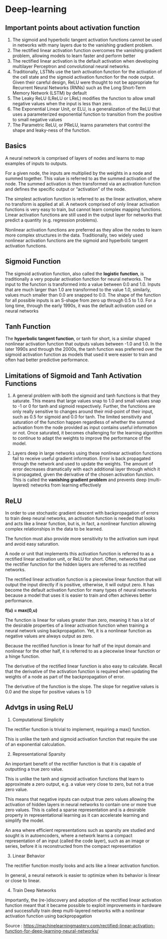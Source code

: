 # Deep-learning

## Important points about activation function

1. The sigmoid and hyperbolic tangent activation functions cannot be used in networks with many layers due to the vanishing gradient problem.
2. The rectified linear activation function overcomes the vanishing gradient problem, allowing models to learn faster and perform better
3. The rectified linear activation is the default activation when developing multilayer Perceptron and convolutional neural networks.
4. Traditionally, LSTMs use the tanh activation function for the activation of the cell state and the sigmoid activation function for the node output. Given their careful design, ReLU were thought to not be appropriate for Recurrent Neural Networks (RNNs) such as the Long Short-Term Memory Network (LSTM) by default
5. The Leaky ReLU (LReLU or LReL) modifies the function to allow small negative values when the input is less than zero.
6. The Exponential Linear Unit, or ELU, is a generalization of the ReLU that uses a parameterized exponential function to transition from the positive to small negative values
7. The Parametric ReLU, or PReLU, learns parameters that control the shape and leaky-ness of the function.


## Basics

A neural network is comprised of layers of nodes and learns to map examples of inputs to outputs.

For a given node, the inputs are multiplied by the weights in a node and summed together. This value is referred to as the summed activation of the node. The summed activation is then transformed via an activation function and defines the specific output or “activation” of the node.

The simplest activation function is referred to as the linear activation, where no transform is applied at all. A network comprised of only linear activation functions is very easy to train, but cannot learn complex mapping functions. Linear activation functions are still used in the output layer for networks that predict a quantity (e.g. regression problems).

Nonlinear activation functions are preferred as they allow the nodes to learn more complex structures in the data. Traditionally, two widely used nonlinear activation functions are the sigmoid and hyperbolic tangent activation functions.

## Sigmoid Function

The sigmoid activation function, also called the **logistic function**, is traditionally a very popular activation function for neural networks. The input to the function is transformed into a value between 0.0 and 1.0. Inputs that are much larger than 1.0 are transformed to the value 1.0, similarly, values much smaller than 0.0 are snapped to 0.0. The shape of the function for all possible inputs is an S-shape from zero up through 0.5 to 1.0. For a long time, through the early 1990s, it was the default activation used on neural networks

## Tanh Function

The **hyperbolic tangent function**, or tanh for short, is a similar shaped nonlinear activation function that outputs values between -1.0 and 1.0. In the later 1990s and through the 2000s, the tanh function was preferred over the sigmoid activation function as models that used it were easier to train and often had better predictive performance.

## Limitations of Sigmoid and Tanh Activation Functions

1. A general problem with both the sigmoid and tanh functions is that they saturate. This means that large values snap to 1.0 and small values snap to -1 or 0 for tanh and sigmoid respectively. Further, the functions are only really sensitive to changes around their mid-point of their input, such as 0.5 for sigmoid and 0.0 for tanh.
The limited sensitivity and saturation of the function happen regardless of whether the summed activation from the node provided as input contains useful information or not. Once saturated, it becomes challenging for the learning algorithm to continue to adapt the weights to improve the performance of the model.

2. Layers deep in large networks using these nonlinear activation functions fail to receive useful gradient information. Error is back propagated through the network and used to update the weights. The amount of error decreases dramatically with each additional layer through which it is propagated, given the derivative of the chosen activation function. This is called the **vanishing gradient problem** and prevents deep (multi-layered) networks from learning effectively

## ReLU

In order to use stochastic gradient descent with backpropagation of errors to train deep neural networks, an activation function is needed that looks and acts like a linear function, but is, in fact, a nonlinear function allowing complex relationships in the data to be learned.

The function must also provide more sensitivity to the activation sum input and avoid easy saturation.

A node or unit that implements this activation function is referred to as a rectified linear activation unit, or ReLU for short. Often, networks that use the rectifier function for the hidden layers are referred to as rectified networks.


The rectified linear activation function is a piecewise linear function that will output the input directly if is positive, otherwise, it will output zero. It has become the default activation function for many types of neural networks because a model that uses it is easier to train and often achieves better performance.

**f(u) = max(0,u)**

The function is linear for values greater than zero, meaning it has a lot of the desirable properties of a linear activation function when training a neural network using backpropagation. Yet, it is a nonlinear function as negative values are always output as zero.

Because the rectified function is linear for half of the input domain and nonlinear for the other half, it is referred to as a piecewise linear function or a hinge function.

The derivative of the rectified linear function is also easy to calculate. Recall that the derivative of the activation function is required when updating the weights of a node as part of the backpropagation of error.

The derivative of the function is the slope. The slope for negative values is 0.0 and the slope for positive values is 1.0

## Advtgs in using ReLU

1. Computational Simplicity

The rectifier function is trivial to implement, requiring a max() function.

This is unlike the tanh and sigmoid activation function that require the use of an exponential calculation.

2.  Representational Sparsity

An important benefit of the rectifier function is that it is capable of outputting a true zero value.

This is unlike the tanh and sigmoid activation functions that learn to approximate a zero output, e.g. a value very close to zero, but not a true zero value.

This means that negative inputs can output true zero values allowing the activation of hidden layers in neural networks to contain one or more true zero values. This is called a sparse representation and is a desirable property in representational learning as it can accelerate learning and simplify the model.

An area where efficient representations such as sparsity are studied and sought is in autoencoders, where a network learns a compact representation of an input (called the code layer), such as an image or series, before it is reconstructed from the compact representation

3. Linear Behavior

The rectifier function mostly looks and acts like a linear activation function.

In general, a neural network is easier to optimize when its behavior is linear or close to linear.

4. Train Deep Networks

Importantly, the (re-)discovery and adoption of the rectified linear activation function meant that it became possible to exploit improvements in hardware and successfully train deep multi-layered networks with a nonlinear activation function using backpropagation


Source : https://machinelearningmastery.com/rectified-linear-activation-function-for-deep-learning-neural-networks/



